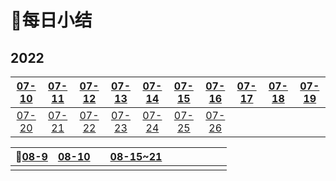 # 🎯每日小结

## 2022

| [07-10](/每日小结/07-10.md) | [07-11](/每日小结/07-11.md) | [07-12](/每日小结/07-12.md) | [07-13](/每日小结/07-13.md) | [07-14](/每日小结/07-14.md) | [07-15](/每日小结/07-15.md) | [07-16](/每日小结/07-16.md) | [07-17](/每日小结/07-17.md) | [07-18](/每日小结/07-18.md) | [07-19](/每日小结/07-19.md) |
| :-------------------------: | :-------------------------: | :-------------------------: | :-------------------------: | :-------------------------: | :-------------------------: | :-------------------------: | :-------------------------: | :-------------------------: | :-------------------------: |
| [07-20](/每日小结/07-20.md) | [07-21](/每日小结/07-21.md) | [07-22](/每日小结/07-22.md) | [07-23](/每日小结/07-23.md) | [07-24](/每日小结/07-24.md) | [07-25](/每日小结/07-25.md) | [07-26](/每日小结/07-26.md) |                             |                             |                             |

| 🚩[08-9](/每日小结/08-9.md) | [08-10](/每日小结/08-10.md) |      | [08-15~21](/每日小结/08-15-21.md) |      |      |      |      |      |      |
| :------------------------: | --------------------------- | :--: | :-------------------------------: | ---- | ---- | ---- | ---- | ---- | ---- |
|                            |                             |      |                                   |      |      |      |      |      |      |


